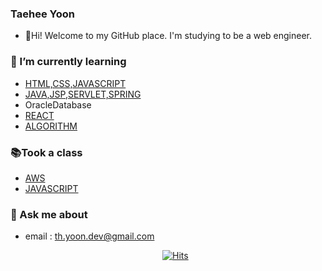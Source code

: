 ### Taehee Yoon
* :wave:Hi! Welcome to my GitHub place. I'm studying to be a web engineer.

### 🌱 I’m currently learning
* [HTML,CSS,JAVASCRIPT](https://github.com/thyoondev/web-study)      
* [JAVA,JSP,SERVLET,SPRING](https://github.com/thyoondev/java-study)   
* OracleDatabase
* [REACT](https://github.com/react-team-study/react-study/tree/master/yoontaehee)   
* [ALGORITHM](https://github.com/thyoondev/baekjoon_algorithm)
### :books:Took a class
* [AWS](https://pages.awscloud.com/cloud-in-life-coding-everybody-2020.html)   
* [JAVASCRIPT](https://www.inflearn.com/course/%EC%A7%80%EB%B0%94%EC%8A%A4%ED%81%AC%EB%A6%BD%ED%8A%B8-%EC%96%B8%EC%96%B4-%EA%B8%B0%EB%B3%B8/dashboard)

### 💬 Ask me about
* email : th.yoon.dev@gmail.com    


  <div align=center>
  
   [![Hits](https://hits.seeyoufarm.com/api/count/incr/badge.svg?url=https%3A%2F%2Fgithub.com%2thyoondev)](https://hits.seeyoufarm.com)
   
  </div>
<!--
**thyoondev/thyoondev** is a ✨ _special_ ✨ repository because its `README.md` (this file) appears on your GitHub profile.

Here are some ideas to get you started:

- 🔭 I’m currently working on ...
- 🌱 I’m currently learning ...
- 👯 I’m looking to collaborate on ...
- 🤔 I’m looking for help with ...
- 💬 Ask me about ...
- 📫 How to reach me: ...
- 😄 Pronouns: ...
- ⚡ Fun fact: ...
-->
